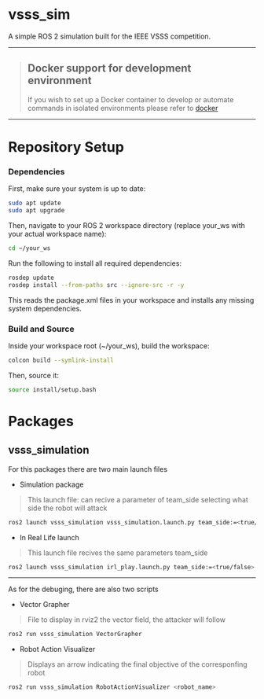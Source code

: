 # vsss_sim

A simple ROS 2 simulation built for the IEEE VSSS competition.

---
>## Docker support for development environment
>
>If you wish to set up a Docker container to develop or automate commands in isolated environments please refer to [docker](/docker/README.md)
>
---


# Repository Setup

###  Dependencies

First, make sure your system is up to date:

```bash
sudo apt update
sudo apt upgrade
```

Then, navigate to your ROS 2 workspace directory (replace your_ws with your actual workspace name):

```bash
cd ~/your_ws
```

Run the following to install all required dependencies:

``` bash
rosdep update
rosdep install --from-paths src --ignore-src -r -y
```

This reads the package.xml files in your workspace and installs any missing system dependencies.

### Build and Source

Inside your workspace root (~/your_ws), build the workspace:

```bash
colcon build --symlink-install
```

Then, source it:

```bash
source install/setup.bash
```


# Packages
## vsss_simulation

For this packages there are two main launch files
- Simulation package
>This launch file: can recive a parameter of team_side selecting what side the robot will attack
```bash
ros2 launch vsss_simulation vsss_simulation.launch.py team_side:=<true/false>
``` 
- In Real Life launch
>This launch file recives the same parameters team_side
```bash
ros2 launch vsss_simulation irl_play.launch.py team_side:=<true/false>
``` 
---
As for the debuging, there are also two scripts
- Vector Grapher
> File to display in rviz2 the vector field, the attacker will follow
```bash
ros2 run vsss_simulation VectorGrapher
``` 
- Robot Action Visualizer
> Displays an arrow indicating the final objective of the corresponfing robot
```bash
ros2 run vsss_simulation RobotActionVisualizer <robot_name>
``` 
